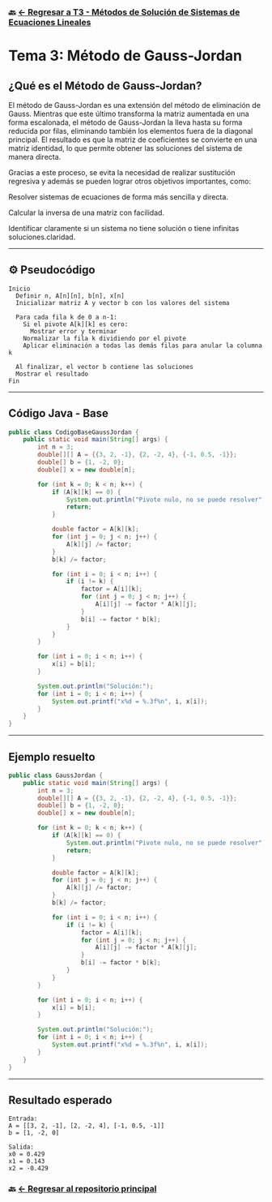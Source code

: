 ### 🔙 [← Regresar a T3 - Métodos de Solución de Sistemas de Ecuaciones Lineales](https://github.com/ANTONY2812/M-todosNum-ricosLalo/tree/main/T3%20-%20M%C3%A9todos%20de%20Soluci%C3%B3n%20de%20Sistemas%20de%20Ecuaciones%20Lineales)

#  Tema 3: Método de Gauss-Jordan

##  ¿Qué es el Método de Gauss-Jordan?

El método de Gauss-Jordan es una extensión del método de eliminación de Gauss. Mientras que este último transforma la matriz aumentada en una forma escalonada, el método de Gauss-Jordan la lleva hasta su forma reducida por filas, eliminando también los elementos fuera de la diagonal principal. El resultado es que la matriz de coeficientes se convierte en una matriz identidad, lo que permite obtener las soluciones del sistema de manera directa.

Gracias a este proceso, se evita la necesidad de realizar sustitución regresiva y además se pueden lograr otros objetivos importantes, como:

Resolver sistemas de ecuaciones de forma más sencilla y directa.

Calcular la inversa de una matriz con facilidad.

Identificar claramente si un sistema no tiene solución o tiene infinitas soluciones.claridad.


---

## ⚙️ Pseudocódigo

```plaintext
Inicio
  Definir n, A[n][n], b[n], x[n]
  Inicializar matriz A y vector b con los valores del sistema

  Para cada fila k de 0 a n-1:
    Si el pivote A[k][k] es cero:
      Mostrar error y terminar
    Normalizar la fila k dividiendo por el pivote
    Aplicar eliminación a todas las demás filas para anular la columna k

  Al finalizar, el vector b contiene las soluciones
  Mostrar el resultado
Fin
```

---

##  Código Java - Base

```java
public class CodigoBaseGaussJordan {
    public static void main(String[] args) {
        int n = 3;
        double[][] A = {{3, 2, -1}, {2, -2, 4}, {-1, 0.5, -1}};
        double[] b = {1, -2, 0};
        double[] x = new double[n];

        for (int k = 0; k < n; k++) {
            if (A[k][k] == 0) {
                System.out.println("Pivote nulo, no se puede resolver");
                return;
            }

            double factor = A[k][k];
            for (int j = 0; j < n; j++) {
                A[k][j] /= factor;
            }
            b[k] /= factor;

            for (int i = 0; i < n; i++) {
                if (i != k) {
                    factor = A[i][k];
                    for (int j = 0; j < n; j++) {
                        A[i][j] -= factor * A[k][j];
                    }
                    b[i] -= factor * b[k];
                }
            }
        }

        for (int i = 0; i < n; i++) {
            x[i] = b[i];
        }

        System.out.println("Solución:");
        for (int i = 0; i < n; i++) {
            System.out.printf("x%d = %.3f%n", i, x[i]);
        }
    }
}
```

---

##  Ejemplo resuelto

```java
public class GaussJordan {
    public static void main(String[] args) {
        int n = 3;
        double[][] A = {{3, 2, -1}, {2, -2, 4}, {-1, 0.5, -1}};
        double[] b = {1, -2, 0};
        double[] x = new double[n];

        for (int k = 0; k < n; k++) {
            if (A[k][k] == 0) {
                System.out.println("Pivote nulo, no se puede resolver");
                return;
            }

            double factor = A[k][k];
            for (int j = 0; j < n; j++) {
                A[k][j] /= factor;
            }
            b[k] /= factor;

            for (int i = 0; i < n; i++) {
                if (i != k) {
                    factor = A[i][k];
                    for (int j = 0; j < n; j++) {
                        A[i][j] -= factor * A[k][j];
                    }
                    b[i] -= factor * b[k];
                }
            }
        }

        for (int i = 0; i < n; i++) {
            x[i] = b[i];
        }

        System.out.println("Solución:");
        for (int i = 0; i < n; i++) {
            System.out.printf("x%d = %.3f%n", i, x[i]);
        }
    }
}
```

---

##  Resultado esperado

```
Entrada:
A = [[3, 2, -1], [2, -2, 4], [-1, 0.5, -1]]
b = [1, -2, 0]

Salida:
x0 = 0.429
x1 = 0.143
x2 = -0.429
```

### 🔙 [← Regresar al repositorio principal](https://github.com/ANTONY2812/M-todosNum-ricosLalo)
